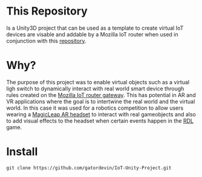 # This Repository
Is a Unity3D project that can be used as a template to create virtual IoT devices are visable and addable by a Mozilla IoT router when used in conjunction with this [repository](https://github.com/gatordevin/webthing-python-unity).
# Why?
  The purpose of this project was to enable virtual objects such as a virtual ligh switch to dynamically interact with real world smart device through rules created on the [Mozilla IoT router gateway](https://iot.mozilla.org/gateway/). 
  This has potential in AR and VR applications where the goal is to intertwine the real world and the virtual world. In this case it was used for a robotics competition to allow users wearing a [MagicLeap AR headset](https://www.magicleap.com/) to interact with real gameobjects and also to add visual effects to the headset when certain events happen in the [RDL](https://tech-garage.org/robot-drone-league/) game.
# Install
```shell
git clone https://github.com/gatordevin/IoT-Unity-Project.git
```
